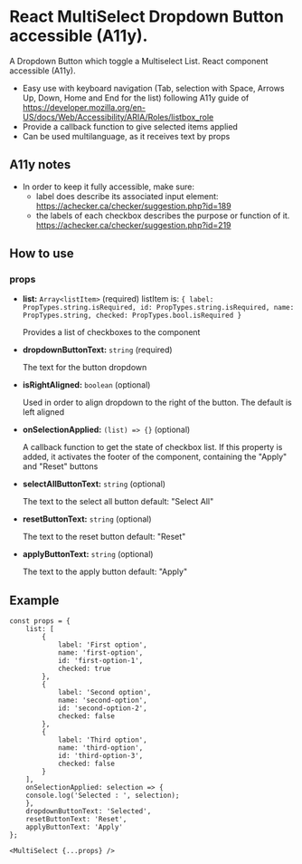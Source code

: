 # React MultiSelect Dropdown Button accessible (A11y).

A Dropdown Button which toggle a Multiselect List. React component accessible (A11y).

- Easy use with keyboard navigation (Tab, selection with Space, Arrows Up, Down, Home and End for the list) following A11y guide of https://developer.mozilla.org/en-US/docs/Web/Accessibility/ARIA/Roles/listbox_role
- Provide a callback function to give selected items applied
- Can be used multilanguage, as it receives text by props

## A11y notes

- In order to keep it fully accessible, make sure:
  - label does describe its associated input element: https://achecker.ca/checker/suggestion.php?id=189
  - the labels of each checkbox describes the purpose or function of it. https://achecker.ca/checker/suggestion.php?id=219

## How to use

### props

- **list:** `Array<listItem>` (required)
  listItem is:
  `{ label: PropTypes.string.isRequired, id: PropTypes.string.isRequired, name: PropTypes.string, checked: PropTypes.bool.isRequired }`

  Provides a list of checkboxes to the component

- **dropdownButtonText:** `string` (required)

  The text for the button dropdown

- **isRightAligned:** `boolean` (optional)

  Used in order to align dropdown to the right of the button. The default is left aligned

- **onSelectionApplied:** `(list) => {}` (optional)

  A callback function to get the state of checkbox list.
  If this property is added, it activates the footer of the component, containing the "Apply" and "Reset" buttons

- **selectAllButtonText:** `string` (optional)

  The text to the select all button
  default: "Select All"

- **resetButtonText:** `string` (optional)

  The text to the reset button
  default: "Reset"

- **applyButtonText:** `string` (optional)

  The text to the apply button
  default: "Apply"

## Example

```
const props = {
    list: [
        {
            label: 'First option',
            name: 'first-option',
            id: 'first-option-1',
            checked: true
        },
        {
            label: 'Second option',
            name: 'second-option',
            id: 'second-option-2',
            checked: false
        },
        {
            label: 'Third option',
            name: 'third-option',
            id: 'third-option-3',
            checked: false
        }
    ],
    onSelectionApplied: selection => {
    console.log('Selected : ', selection);
    },
    dropdownButtonText: 'Selected',
    resetButtonText: 'Reset',
    applyButtonText: 'Apply'
};

<MultiSelect {...props} />
```
